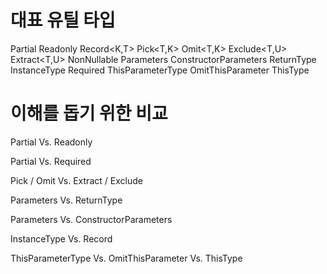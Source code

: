 # 대표 유틸 타입

Partial<T>
Readonly<T>
Record<K,T>
Pick<T,K>
Omit<T,K>
Exclude<T,U>
Extract<T,U>
NonNullable<T>
Parameters<T>
ConstructorParameters<T>
ReturnType<T>
InstanceType<T>
Required<T>
ThisParameterType
OmitThisParameter
ThisType<T>

# 이해를 돕기 위한 비교

Partial<T> Vs. Readonly<T>

Partial<T> Vs. Required<T>

Pick<T> / Omit<T> Vs. Extract<T> / Exclude<T>

Parameters<T> Vs. ReturnType<T>

Parameters<T> Vs. ConstructorParameters<T>

InstanceType<T> Vs. Record<T>

ThisParameterType<T> Vs. OmitThisParameter<T> Vs. ThisType<T>
